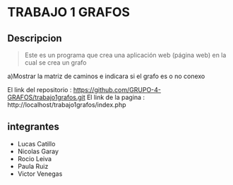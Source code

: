 # TRABAJO 1 GRAFOS


## Descripcion 
> Este es un programa que crea una aplicación web (página web) en la cual se crea un grafo

a)Mostrar la matriz de caminos e indicara si el grafo es o no conexo

El link del repositorio : https://github.com/GRUPO-4-GRAFOS/trabajo1grafos.git
El link de la pagina : http://localhost/trabajo1grafos/index.php

## integrantes
  - Lucas Catillo
  - Nicolas Garay
  - Rocio Leiva 
  - Paula Ruiz
  - Victor Venegas